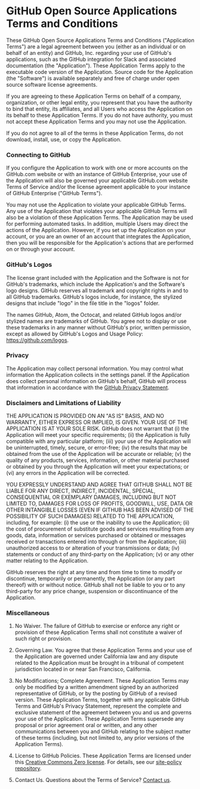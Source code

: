 # GitHub Open Source Applications Terms and Conditions

These GitHub Open Source Applications Terms and Conditions ("Application Terms") are a legal agreement between you (either as an individual or on behalf of an entity) and GitHub, Inc. regarding your use of GitHub's applications, such as the GitHub integration for Slack and associated documentation (the "Application"). These Application Terms apply to the executable code version of the Application. Source code for the Application (the "Software") is available separately and free of charge under open source software license agreements. 

If you are agreeing to these Application Terms on behalf of a company, organization, or other legal entity, you represent that you have the authority to bind that entity, its affiliates, and all Users who access the Application on its behalf to these Application Terms. If you do not have authority, you must not accept these Application Terms and you may not use the Application.

If you do not agree to all of the terms in these Application Terms, do not download, install, use, or copy the Application.

### Connecting to GitHub

If you configure the Application to work with one or more accounts on the GitHub.com website or with an instance of GitHub Enterprise, your use of the Application will also be governed your applicable GitHub.com website Terms of Service and/or the license agreement applicable to your instance of GitHub Enterprise ("GitHub Terms").

You may not use the Application to violate your applicable GitHub Terms. Any use of the Application that violates your applicable GitHub Terms will also be a violation of these Application Terms. The Application may be used for performing automated tasks. In addition, multiple Users may direct the actions of the Application. However, if you set up the Application on your account, or you are an owner of an account that integrates the Application, then you will be responsible for the Application's actions that are performed on or through your account.

### GitHub's Logos

The license grant included with the Application and the Software is not for GitHub's trademarks, which include the Application's and the Software's logo designs. GitHub reserves all trademark and copyright rights in and to all GitHub trademarks. GitHub's logos include, for instance, the stylized designs that include "logo" in the file title in the "logos" folder.

The names GitHub, Atom, the Octocat, and related GitHub logos and/or stylized names are trademarks of GitHub. You agree not to display or use these trademarks in any manner without GitHub's prior, written permission, except as allowed by GitHub's Logos and Usage Policy: https://github.com/logos.

### Privacy

The Application may collect personal information. You may control what information the Application collects in the settings panel. If the Application does collect personal information on GitHub's behalf, GitHub will process that information in accordance with the [GitHub Privacy Statement](https://help.github.com/articles/github-privacy-statement/).

### Disclaimers and Limitations of Liability

THE APPLICATION IS PROVIDED ON AN "AS IS" BASIS, AND NO WARRANTY, EITHER EXPRESS OR IMPLIED, IS GIVEN. YOUR USE OF THE APPLICATION IS AT YOUR SOLE RISK. GitHub does not warrant that (i) the Application will meet your specific requirements; (ii) the Application is fully compatible with any particular platform; (iii) your use of the Application will be uninterrupted, timely, secure, or error-free; (iv) the results that may be obtained from the use of the Application will be accurate or reliable; (v) the quality of any products, services, information, or other material purchased or obtained by you through the Application will meet your expectations; or (vi) any errors in the Application will be corrected.

YOU EXPRESSLY UNDERSTAND AND AGREE THAT GITHUB SHALL NOT BE LIABLE FOR ANY DIRECT, INDIRECT, INCIDENTAL, SPECIAL, CONSEQUENTIAL OR EXEMPLARY DAMAGES, INCLUDING BUT NOT LIMITED TO, DAMAGES FOR LOSS OF PROFITS, GOODWILL, USE, DATA OR OTHER INTANGIBLE LOSSES (EVEN IF GITHUB HAS BEEN ADVISED OF THE POSSIBILITY OF SUCH DAMAGES) RELATED TO THE APPLICATION, including, for example: (i) the use or the inability to use the Application; (ii) the cost of procurement of substitute goods and services resulting from any goods, data, information or services purchased or obtained or messages received or transactions entered into through or from the Application; (iii) unauthorized access to or alteration of your transmissions or data; (iv) statements or conduct of any third-party on the Application; (v) or any other matter relating to the Application.

GitHub reserves the right at any time and from time to time to modify or discontinue, temporarily or permanently, the Application (or any part thereof) with or without notice. GitHub shall not be liable to you or to any third-party for any price change, suspension or discontinuance of the Application.

### Miscellaneous 

1. No Waiver. The failure of GitHub to exercise or enforce any right or provision of these Application Terms shall not constitute a waiver of such right or provision.

2. Governing Law. You agree that these Application Terms and your use of the Application are governed under California law and any dispute related to the Application must be brought in a tribunal of competent jurisdiction located in or near San Francisco, California.

3. No Modifications; Complete Agreement. These Application Terms may only be modified by a written amendment signed by an authorized representative of GitHub, or by the posting by GitHub of a revised version. These Application Terms, together with any applicable GitHub Terms and GitHub's Privacy Statement, represent the complete and exclusive statement of the agreement between you and us and governs your use of the Application. These Application Terms supersede any proposal or prior agreement oral or written, and any other communications between you and GitHub relating to the subject matter of these terms (including, but not limited to, any prior versions of the Application Terms).

4. License to GitHub Policies. These Application Terms are licensed under this [Creative Commons Zero license](https://creativecommons.org/publicdomain/zero/1.0/). For details, see our [site-policy repository](https://github.com/github/site-policy#license).

5. Contact Us. Questions about the Terms of Service? [Contact us](https://github.com/contact).
